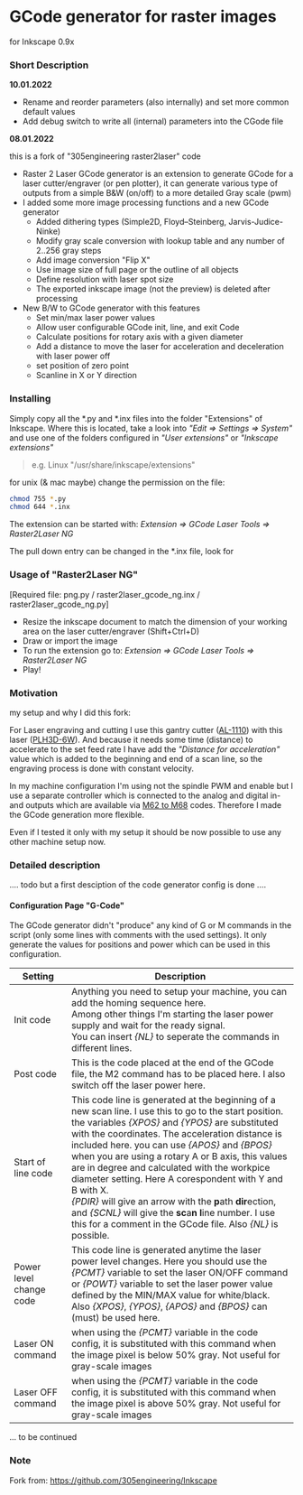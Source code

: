 # GCode generator for raster images

for Inkscape 0.9x

### Short Description

**10.01.2022**

* Rename and reorder parameters (also internally) and set more common default values
* Add debug switch to write all (internal) parameters into the CGode file

**08.01.2022**

this is a fork of "305engineering raster2laser" code

- Raster 2 Laser GCode generator is an extension to generate GCode for a laser cutter/engraver (or pen plotter), it can generate various type of outputs from a simple B&W (on/off) to a more detailed Gray scale (pwm)
- I added some more image processing functions and a new GCode generator
  - Added  dithering types (Simple2D, Floyd–Steinberg, Jarvis-Judice-Ninke)
  - Modify gray scale conversion with lookup table and any number of 2..256 gray steps
  - Add image conversion "Flip X"
  - Use image size of full page or the outline of all objects
  - Define resolution with laser spot size
  - The exported inkscape image (not the preview) is deleted after processing
- New B/W to GCode generator with this features
  - Set min/max laser power values
  - Allow user configurable GCode init, line, and exit Code
  - Calculate positions for rotary axis with a given diameter
  - Add a distance to move the laser for acceleration and deceleration with laser power off
  - set position of zero point
  - Scanline in X or Y direction


### Installing

Simply copy all the *.py and *.inx files into the folder "Extensions" of Inkscape. Where this is located, take a look into *"Edit => Settings => System"* and use one of the folders configured in *"User extensions"* or *"Inkscape extensions"*

> e.g. Linux  "/usr/share/inkscape/extensions" 


for unix (& mac maybe) change the permission on the file:

```bash
chmod 755 *.py
chmod 644 *.inx
```

The extension can be started with: *Extension => GCode Laser Tools => Raster2Laser NG*

The pull down entry can be changed in the *.inx file, look for <submenu name="GCode Laser tools"/>

### Usage of "Raster2Laser NG"

[Required file: png.py / raster2laser_gcode_ng.inx / raster2laser_gcode_ng.py]

- Resize the inkscape document to match the dimension of your working area on the laser cutter/engraver (Shift+Ctrl+D)
- Draw or import the image
- To run the extension go to: *Extension => GCode Laser Tools => Raster2Laser NG*
- Play!

### Motivation

my setup and why I did this fork:

For Laser engraving and cutting I use this gantry cutter ([AL-1110](https://webseite.sorotec.de/produkte/alu-line/)) with this laser ([PLH3D-6W](https://optlasersgrav.com/Engraving-Laser-Heads-PLH3D-6W-Series)). And because it needs some time (distance) to accelerate to the set feed rate I have add the *"Distance for acceleration"* value which is added to the beginning and end of a scan line, so the engraving process is done with constant velocity.

In my machine configuration I'm using not the spindle PWM and enable but I use a separate controller which is connected to the analog and digital in- and outputs which are available via [M62 to M68](http://linuxcnc.org/docs/html/gcode/m-code.html#mcode:m62-m65) codes. Therefore I made the GCode generation more flexible.

Even if I tested it only with my setup it should be now possible to use any other machine setup now.

### Detailed description 

.... todo but a first desciption of the code generator config is done ....

#### Configuration Page "G-Code"

The GCode generator didn't "produce" any kind of G or M commands in the script (only some lines with comments with the used settings). It only generate the values for positions and power which can be used in this configuration.

| Setting                 | Description                                                  |
| ----------------------- | ------------------------------------------------------------ |
| Init code               | Anything you need to setup your machine, you can add the homing sequence here.<br />Among other things I'm starting the laser power supply and wait for the ready signal.<br />You can insert *{NL}* to seperate the commands in different lines. |
| Post code               | This is the code placed at the end of the GCode file, the M2 command has to be placed here. I also switch off the laser power here. |
| Start of line code      | This code line is generated at the beginning of a new scan line. I use this to go to the start position. the variables *{XPOS}* and *{YPOS}* are substituted with the coordinates. The acceleration distance is included here. you can use *{APOS}* and *{BPOS}* when you are using a rotary A or B axis, this values are in degree and calculated with the workpice diameter setting. Here A corespondent with Y and B with X. <br />*{PDIR}* will give an arrow with the **p**ath **dir**ection, and *{SCNL}* will give the **sc**a**n** **l**ine number. I use this for a comment in the GCode file. Also *{NL}* is possible. |
| Power level change code | This code line is generated anytime the laser power level changes. Here you should use the *{PCMT}* variable to set the laser ON/OFF command or *{POWT}* variable to set the laser power value defined by the MIN/MAX value for white/black. Also *{XPOS}*, *{YPOS}*, *{APOS}* and *{BPOS}* can (must) be used here. |
| Laser ON command        | when using the *{PCMT}* variable in the code config, it is substituted with this command when the image pixel is below 50% gray. Not useful for gray-scale images |
| Laser OFF command       | when using the *{PCMT}* variable in the code config, it is substituted with this command when the image pixel is above 50% gray. Not useful for gray-scale images |

... to be continued

### Note

Fork from: https://github.com/305engineering/Inkscape
